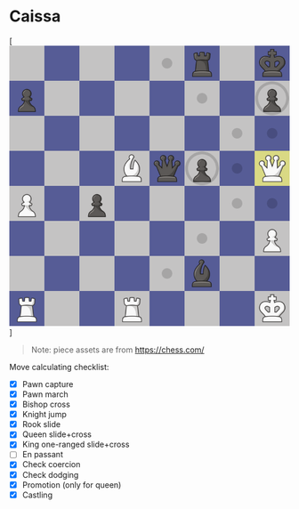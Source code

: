 # Caissa

[![Example board](static/brand/example_board.png)]
> Note: piece assets are from https://chess.com/

Move calculating checklist:
- [x] Pawn capture
- [x] Pawn march
- [x] Bishop cross
- [x] Knight jump
- [x] Rook slide
- [x] Queen slide+cross
- [x] King one-ranged slide+cross
- [ ] En passant
- [x] Check coercion
- [x] Check dodging
- [x] Promotion (only for queen)
- [x] Castling